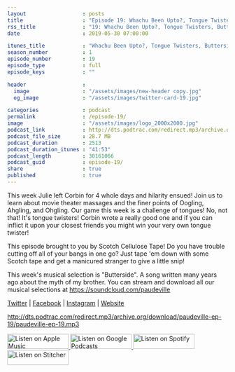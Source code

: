 ```yaml
---
layout                  : posts
title                   : "Episode 19: Whachu Been Upto?, Tongue Twisters, Butterside"
rss_title               : "19: Whachu Been Upto?, Tongue Twisters, Butterside"
date                    : 2019-05-30 07:00:00

itunes_title			: "Whachu Been Upto?, Tongue Twisters, Butterside"
season_number			: 1
episode_number			: 19
episode_type			: full
episode_keys			: ""

header                  : 
  image                 : "/assets/images/new-header copy.jpg"
  og_image              : "/assets/images/twitter-card-19.jpg"

categories              : podcast
permalink               : /episode-19/
image                   : "/assets/images/logo_2000x2000.jpg"
podcast_link            : http://dts.podtrac.com/redirect.mp3/archive.org/download/paudeville-ep-19/paudeville-ep-19.mp3
podcast_file_size       : 28.7 MB
podcast_duration        : 2513
podcast_duration_itunes : "41:53"
podcast_length          : 30161066
podcast_guid            : episode-19/
share                   : true
published               : true 
---
```

This week Julie left Corbin for 4 whole days and hilarity ensued! Join us to learn about movie theater massages and the finer points of Oogling, Ahgling, and Ohgling.
Our game this week is a challenge of tongues! No, not that! It's tongue twisters! Corbin wrote a really good one and if you can inflict it upon your closest friends you might win your very own tongue twister!

This episode brought to you by Scotch Cellulose Tape! Do you have trouble cutting off all of your bangs in one go? Just tape 'em down with some Scotch tape and get a manicured stranger to give a little snip!

This week's musical selection is "Butterside". A song written many years ago about the myth of my brother. You can stream and download all our musical selections at <a href="https://soundcloud.com/paudeville">https://soundcloud.com/paudeville</a>

<a href="https://twitter.com/paudeville">Twitter</a> | <a href="https://www.facebook.com/paudeville">Facebook</a> | <a href="https://www.instagram.com/paudevilleshow/">Instagram</a> | <a href="https://paudeville.com/">Website</a>

http://dts.podtrac.com/redirect.mp3/archive.org/download/paudeville-ep-19/paudeville-ep-19.mp3

<a href="https://itunes.apple.com/us/podcast/paudeville/id1450915591">
	<img src='{{ site.url }}{{ site.baseurl }}/assets/images/US_UK_Apple_Podcasts_Listen_Badge_RGB_140x34.png' width='140px' height='34' alt='Listen on Apple Music'/>
</a>
<a href="https://podcasts.google.com/feed/aHR0cHM6Ly9wYXVkZXZpbGxlLmNvbS9wb2RjYXN0LWZlZWQueG1s">
	<img src='{{ site.url }}{{ site.baseurl }}/assets/images/google_podcasts_badge_140x34.png' width='140px' height='34' alt='Listen on Google Podcasts'/>
</a>
<a href="https://open.spotify.com/show/4q5RNUUtU4XFqsymP7dcTw">
	<img src='{{ site.url }}{{ site.baseurl }}/assets/images/Spotify_Listen_Badge_RGB_140x34.png' width='140px' height='34' alt='Listen on Spotify'/>
</a>
<a href="https://www.stitcher.com/s?fid=363388&refid=stpr">
	<img src='{{ site.url }}{{ site.baseurl }}/assets/images/Stitcher_Listen_Badge_Color_Dark_BG_140x34.png' width='140px' height='34' alt='Listen on Stitcher'/>
</a>
